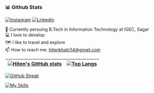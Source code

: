  ### 📊 Github Stats
 
[![Instagram](https://img.shields.io/badge/instagram-purple?style=for-the-badge&logo=instagram&logoColor=white&link=https://instagram.com/hiten_khatri)](https://instagram.com/hiten_khatri)
[![Linkedin](https://img.shields.io/badge/LinkedIn-blue?style=for-the-badge&logo=linkedin&labelColor=blue&link=https://www.linkedin.com/in/hiten-khatri-63899b198/)]([https://www.linkedin.com/in/kevin-feng-87a174202/](https://www.linkedin.com/in/hiten-khatri-63899b198/))

:school: Currently persuing B.Tech in Information Technology at IGEC, Sagar</br>
:computer: I love to develop</br>
:world_map: I like to travel and explore</br>
:mailbox: How to reach me: <a href="mailto:hitenkhatri14@gmail.com">hitenkhatri14@gmail.com</a>
 
| [![Hiten's GitHub stats](https://github-readme-stats.vercel.app/api?username=hiten36&count_private=true&show_icons=true&theme=tokyonight)](https://github.com/anuraghazra/github-readme-stats) | [![Top Langs](https://github-readme-stats.vercel.app/api/top-langs/?username=hiten36&theme=github_dark&layout=compact&hide_border=true)](https://github.com/anuraghazra/github-readme-stats) |
| ------------- | ------------- |

[![GitHub Streak](https://streak-stats.demolab.com?user=hiten36&theme=tokyonight)](https://git.io/streak-stats)

[![My Skills](https://skillicons.dev/icons?i=html,css,js,react,nodejs,express,mongodb,bootstrap,tailwind,aws,cpp,java,androidstudio,py,php,mysql,postgres,pug,jquery,github,django,aiheroku,vscode,figma&theme=dark)](https://skillicons.dev)
